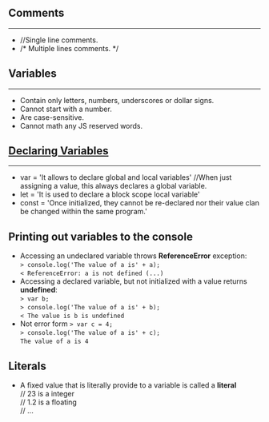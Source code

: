 ## Comments 
---
 - //Single line comments.
 - /*
  Multiple lines comments.
 */

## Variables
---
 - Contain only letters, numbers, underscores or dollar signs.
 - Cannot start with a number.
 - Are case-sensitive.
 - Cannot math any JS reserved words.

## [Declaring Variables](https://www.youtube.com/watch?v=9WIJQDvt4Us)
---
 - var = 'It allows to declare global and local variables'
 //When just assigning a value, this always declares a global variable.
 - let =  'It is used to declare a block scope local variable'
 - const = 'Once initialized, they cannot be re-declared nor their value clan be changed within the same program.'

## Printing out variables to the console
 - Accessing an undeclared variable throws **ReferenceError** exception:<br>
 `> console.log('The value of a is' + a);`<br>
 `< ReferenceError: a is not defined (...)`
 - Accessing a declared variable, but not initialized with a value returns **undefined**:<br>
 `> var b;`<br>
 `> console.log('The value of a is' + b);`<br>
 `< The value is b is undefined`
 - Not error form
  `> var c = 4;`<br>
  `> console.log('The value of a is' + c);`<br>
  `The value of a is 4`

## Literals
 - A fixed value that is literally provide to a variable is called a **literal**<br>
 // 23 is a integer<br>
 // 1.2 is a floating<br>
 // ...